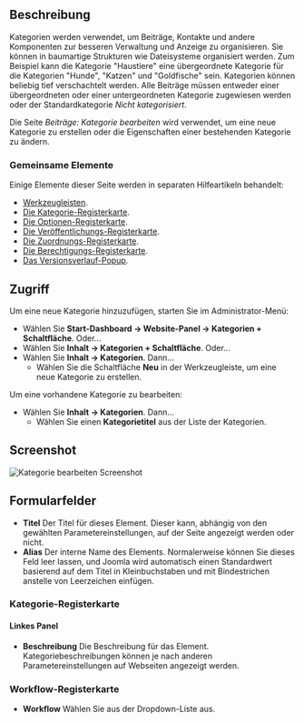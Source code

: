 <!-- Filename: Help4.x:Articles:_New_or_Edit_Category / Display title: Beiträge: Kategorie bearbeiten -->

## Beschreibung

Kategorien werden verwendet, um Beiträge, Kontakte und andere Komponenten zur besseren Verwaltung und Anzeige zu organisieren. Sie können in baumartige Strukturen wie Dateisysteme organisiert werden. Zum Beispiel kann die Kategorie "Haustiere" eine übergeordnete Kategorie für die Kategorien "Hunde", "Katzen" und "Goldfische" sein. Kategorien können beliebig tief verschachtelt werden. Alle Beiträge müssen entweder einer übergeordneten oder einer untergeordneten Kategorie zugewiesen werden oder der Standardkategorie *Nicht kategorisiert*.

Die Seite *Beiträge: Kategorie bearbeiten* wird verwendet, um eine neue Kategorie zu erstellen oder die Eigenschaften einer bestehenden Kategorie zu ändern.

### Gemeinsame Elemente

Einige Elemente dieser Seite werden in separaten Hilfeartikeln behandelt:

* [Werkzeugleisten](jdocmanual?article=help/common-elements/toolbars).
* [Die Kategorie-Registerkarte](jdocmanual?article=help/common-elements/edit-category).
* [Die Optionen-Registerkarte](jdocmanual?article=help/common-elements/edit-category-options).
* [Die Veröffentlichungs-Registerkarte](jdocmanual?article=help/common-elements/edit-publishing).
* [Die Zuordnungs-Registerkarte](jdocmanual?article=help/common-elements/edit-associations).
* [Die Berechtigungs-Registerkarte](jdocmanual?article=help/common-elements/edit-permissions).
* [Das Versionsverlauf-Popup](jdocmanual?article=help/common-elements/edit-version-history).

## Zugriff

Um eine neue Kategorie hinzuzufügen, starten Sie im Administrator-Menü:

- Wählen Sie **Start-Dashboard → Website-Panel → Kategorien + Schaltfläche**. Oder...
- Wählen Sie **Inhalt → Kategorien + Schaltfläche**. Oder...
- Wählen Sie **Inhalt → Kategorien**. Dann...
  - Wählen Sie die Schaltfläche **Neu** in der Werkzeugleiste, um eine neue Kategorie zu erstellen.

Um eine vorhandene Kategorie zu bearbeiten:

- Wählen Sie **Inhalt → Kategorien**. Dann...
  - Wählen Sie einen **Kategorietitel** aus der Liste der Kategorien.

## Screenshot

![Kategorie bearbeiten Screenshot](../../../de/images/articles/articles-edit-category-category-tab.png)

## Formularfelder

- **Titel** Der Titel für dieses Element. Dieser kann, abhängig von den gewählten Parametereinstellungen, auf der Seite angezeigt werden oder nicht.
- **Alias** Der interne Name des Elements. Normalerweise können Sie dieses Feld leer lassen, und Joomla wird automatisch einen Standardwert basierend auf dem Titel in Kleinbuchstaben und mit Bindestrichen anstelle von Leerzeichen einfügen.

### Kategorie-Registerkarte

#### Linkes Panel

- **Beschreibung** Die Beschreibung für das Element. Kategoriebeschreibungen können je nach anderen Parametereinstellungen auf Webseiten angezeigt werden.

### Workflow-Registerkarte

- **Workflow** Wählen Sie aus der Dropdown-Liste aus.
